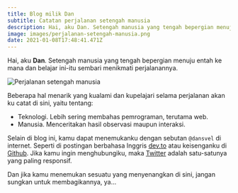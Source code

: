 ```yaml
---
title: Blog milik Dan
subtitle: Catatan perjalanan setengah manusia
description: Hai, aku Dan. Setengah manusia yang tengah bepergian menuju entah ke mana dan belajar ini-itu sembari menikmati perjalanannya.
image: images/perjalanan-setengah-manusia.png
date: 2021-01-08T17:48:41.471Z
---
```


Hai, aku **Dan**. Setengah manusia yang tengah bepergian menuju entah ke mana dan belajar ini-itu sembari menikmati perjalanannya.

![Perjalanan setengah manusia](/images/perjalanan-setengah-manusia.png)

Beberapa hal menarik yang kualami dan kupelajari selama perjalanan akan ku catat di sini, yaitu tentang:

- Teknologi. Lebih sering membahas pemrograman, terutama web.
- Manusia. Menceritakan hasil observasi maupun interaksi.

Selain di blog ini, kamu dapat menemukanku dengan sebutan `@dansvel` di internet. Seperti di postingan berbahasa Inggris [dev.to](https://dev.to/dansvel) atau keisenganku di [Github](https://github.com/dansvel).
Jika kamu ingin menghubungiku, maka [Twitter](https://twitter.com/dansvel) adalah satu-satunya yang paling responsif.

Dan jika kamu menemukan sesuatu yang menyenangkan di sini, jangan sungkan untuk membagikannya, ya...
